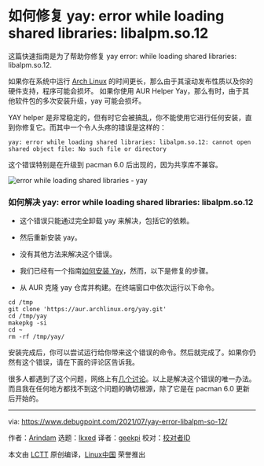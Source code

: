 [#]: subject: "How to Fix yay: error while loading shared libraries: libalpm.so.12"
[#]: via: "https://www.debugpoint.com/2021/07/yay-error-libalpm-so-12/"
[#]: author: "Arindam https://www.debugpoint.com/author/admin1/"
[#]: collector: "lkxed"
[#]: translator: "geekpi"
[#]: reviewer: " "
[#]: publisher: " "
[#]: url: " "

如何修复 yay: error while loading shared libraries: libalpm.so.12
======
这篇快速指南是为了帮助你修复 yay error: while loading shared libraries: libalpm.so.12.

如果你在系统中运行 [Arch Linux][1] 的时间更长，那么由于其滚动发布性质以及你的硬件支持，程序可能会损坏。 如果你使用 AUR Helper Yay，那么有时，由于其他软件包的多次安装升级，yay 可能会损坏。

YAY helper 是非常稳定的，但有时它会被搞乱，你不能使用它进行任何安装，直到你修复它。而其中一个令人头疼的错误是这样的：

```
yay: error while loading shared libraries: libalpm.so.12: cannot open shared object file: No such file or directory
```

这个错误特别是在升级到 pacman 6.0 后出现的，因为共享库不兼容。

![error while loading shared libraries - yay][2]

### 如何解决 yay: error while loading shared libraries: libalpm.so.12

* 这个错误只能通过完全卸载 yay 来解决，包括它的依赖。
* 然后重新安装 yay。

* 没有其他方法来解决这个错误。

* 我们已经有一个指南[如何安装 Yay][3]，然而，以下是修复的步骤。
* 从 AUR 克隆 yay 仓库并构建。在终端窗口中依次运行以下命令。

```
cd /tmp
git clone 'https://aur.archlinux.org/yay.git'
cd /tmp/yay
makepkg -si
cd ~
rm -rf /tmp/yay/
```

安装完成后，你可以尝试运行给你带来这个错误的命令。然后就完成了。如果你仍然有这个错误，请在下面的评论区告诉我。

很多人都遇到了这个问题，网络上有[几个讨论][4]。以上是解决这个错误的唯一办法。而且我在任何地方都找不到这个问题的确切根源，除了它是在 pacman 6.0 更新后开始的。

--------------------------------------------------------------------------------

via: https://www.debugpoint.com/2021/07/yay-error-libalpm-so-12/

作者：[Arindam][a]
选题：[lkxed][b]
译者：[geekpi](https://github.com/geekpi)
校对：[校对者ID](https://github.com/校对者ID)

本文由 [LCTT](https://github.com/LCTT/TranslateProject) 原创编译，[Linux中国](https://linux.cn/) 荣誉推出

[a]: https://www.debugpoint.com/author/admin1/
[b]: https://github.com/lkxed
[1]: https://archlinux.org/
[2]: https://www.debugpoint.com/wp-content/uploads/2021/07/error-while-loading-shared-libraries-yay.jpg
[3]: https://www.debugpoint.com/2021/01/install-yay-arch/
[4]: https://github.com/Jguer/yay/issues/1519
